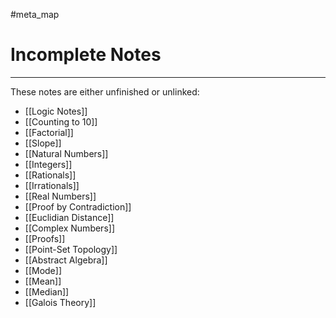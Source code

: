 #meta_map 
# Incomplete Notes
---
These notes are either unfinished or unlinked:
- [[Logic Notes]]
- [[Counting to 10]]
- [[Factorial]]
- [[Slope]]
- [[Natural Numbers]]
- [[Integers]]
- [[Rationals]]
- [[Irrationals]]
- [[Real Numbers]]
- [[Proof by Contradiction]]
- [[Euclidian Distance]]
- [[Complex Numbers]]
- [[Proofs]]
- [[Point-Set Topology]]
- [[Abstract Algebra]]
- [[Mode]]
- [[Mean]]
- [[Median]]
- [[Galois Theory]]